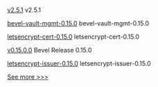 
[v2.5.1](https://github.com/hyperledger/fabric-chaincode-java/releases/tag/v2.5.1) v2.5.1

[bevel-vault-mgmt-0.15.0](https://github.com/hyperledger/bevel/releases/tag/bevel-vault-mgmt-0.15.0) bevel-vault-mgmt-0.15.0

[letsencrypt-cert-0.15.0](https://github.com/hyperledger/bevel/releases/tag/letsencrypt-cert-0.15.0) letsencrypt-cert-0.15.0

[v0.15.0.0](https://github.com/hyperledger/bevel/releases/tag/v0.15.0.0) Bevel Release 0.15.0

[letsencrypt-issuer-0.15.0](https://github.com/hyperledger/bevel/releases/tag/letsencrypt-issuer-0.15.0) letsencrypt-issuer-0.15.0


[See more >>>](https://start-here.hyperledger.org/releases)

